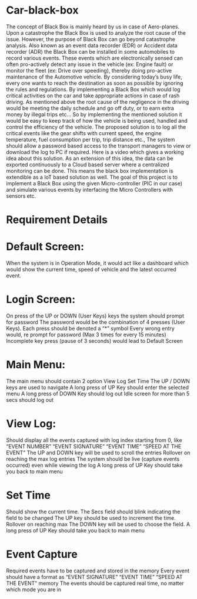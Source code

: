 # Car-black-box
The concept of Black Box is mainly heard by us in case of Aero-planes. Upon a catastrophe the Black Box is used to analyze the root cause of the issue. However, the purpose of Black Box can go beyond catastrophe analysis. Also known as an event data recorder (EDR) or Accident data recorder (ADR) the Black Box can be installed in some automobiles to record various events. These events which are electronically sensed can often pro-actively detect any issue in the vehicle (ex: Engine fault) or monitor the fleet (ex: Drive over speeding), thereby doing pro-active maintenance of the Automotive vehicle.
By considering today’s busy life, every one wants to reach the destination as soon as possible by ignoring the rules and regulations. By implementing a Black Box which would log critical activities on the car and take appropriate actions in case of rash driving. As mentioned above the root cause of the negligence in the driving would be meeting the daily schedule and go off duty, or to earn extra money by illegal trips etc… So by implementing the mentioned solution it would be easy to keep track of how the vehicle is being used, handled and control the efficiency of the vehicle.
The proposed solution is to log all the critical events like the gear shifts with current speed, the engine temperature, fuel consumption per trip, trip distance etc., The system should allow a password based access to the transport managers to view or download the log to PC if required. Here is a video which gives a working idea about this solution.
As an extension of this idea, the data can be exported continuously to a Cloud based server where a centralized monitoring can be done. This means the black box implementation is extendible as a IoT based solution as well. The goal of this project is to implement a Black Box using the given Micro-controller (PIC in our case) and simulate various events by interfacing the Micro Controllers with sensors etc.

# Requirement Details

# Default Screen:
When the system is in Operation Mode, it would act like a dashboard which would show the current time, speed of vehicle and the latest occurred event.

# Login Screen:
On press of the UP or DOWN (User Keys) keys the system should prompt for password
The password would be the combination of 4 presses (User Keys).
Each press should be denoted a “*” symbol
Every wrong entry would, re prompt for password (Max 3 times for every 15 minutes)
Incomplete key press (pause of 3 seconds) would lead to Default Screen

# Main Menu:
The main menu should contain 2 option
View Log
Set Time
The UP / DOWN keys are used to navigate
A long press of UP Key should enter the selected menu
A long press of DOWN Key should log out
Idle screen for more than 5 secs should log out

# View Log:
Should display all the events captured with log index starting from 0, like
“EVENT NUMBER” “EVENT SIGNATURE” “EVENT TIME” “SPEED AT THE EVENT”
The UP and DOWN key will be used to scroll the entries
Rollover on reaching the max log entries
The system should be live (capture events occurred) even while viewing the log
A long press of UP Key should take you back to main menu

# Set Time
Should show the current time. The Secs field should blink indicating the field to be changed
The UP key should be used to increment the time. Rollover on reaching max
The DOWN key will be used to choose the field.
A long press of UP Key should take you back to main menu

# Event Capture
Required events have to be captured and stored in the memory
Every event should have a format as
“EVENT SIGNATURE” “EVENT TIME” “SPEED AT THE EVENT”
memory
The events should be captured real time, no matter which mode you are in
